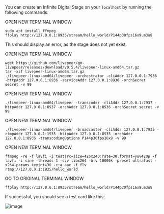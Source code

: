 You can create an Infinite Digital Stage on your `localhost` by running the following commands:

OPEN NEW TERMINAL WINDOW
```
sudo apt install ffmpeg
ffplay http://127.0.0.1:8935/stream/hello_world/P144p30fps16x9.m3u8
```
This should display an error, as the stage does not yet exist.

OPEN NEW TERMINAL WINDOW
```
wget https://github.com/livepeer/go-livepeer/releases/download/v0.5.4/livepeer-linux-amd64.tar.gz
tar -xzf livepeer-linux-amd64.tar.gz
./livepeer-linux-amd64/livepeer -orchestrator -cliAddr 127.0.0.1:7936 -httpAddr 127.0.0.1:8936 -serviceAddr 127.0.0.1:8936 -orchSecret secret -v 99
```
OPEN NEW TERMINAL WINDOW
```
./livepeer-linux-amd64/livepeer -transcoder -cliAddr 127.0.0.1:7937 -httpAddr 127.0.0.1:8937 -orchAddr 127.0.0.1:8936 -orchSecret secret -v 99
```
OPEN NEW TERMINAL WINDOW
```
./livepeer-linux-amd64/livepeer -broadcaster -cliAddr 127.0.0.1:7935 -rtmpAddr 127.0.0.1:1935 -httpAddr 127.0.0.1:8935 -orchAddr 127.0.0.1:8936 -transcodingOptions P144p30fps16x9 -v 99
```
OPEN NEW TERMINAL WINDOW
```
ffmpeg -re -f lavfi -i testsrc=size=426x240:rate=30,format=yuv420p -f lavfi -i sine -threads 1 -c:v libx264 -b:v 10000k -preset ultrafast -x264-params keyint=30 -c:a aac -f flv rtmp://127.0.0.1:1935/hello_world
```
GO TO ORIGINAL TERMINAL WINDOW
```
ffplay http://127.0.0.1:8935/stream/hello_world/P144p30fps16x9.m3u8
```
If successful, you should see a test card like this:

![image](https://user-images.githubusercontent.com/59374467/71633051-3a74fb80-2c12-11ea-82d7-d646022216fb.png)
